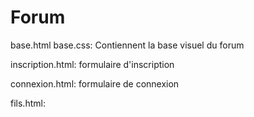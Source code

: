 # Forum

base.html base.css:
  Contiennent la base visuel du forum
  
 inscription.html:
  formulaire d'inscription
  
 connexion.html:
  formulaire de connexion

fils.html:
  
